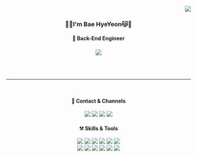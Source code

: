 

<div align="center">
  
  <img align="right" src="https://github-readme-stats.vercel.app/api?username=henginthere&show_icons=true&theme=buefy"/><br>
  ### 💖😽I'm Bae HyeYeon😽💖
  #### __🌱 Back-End Engineer__
  ### <img src="http://mazassumnida.wtf/api/mini/generate_badge?boj=hybae98"/>
  <br>
  <br>
  
  ---
 <br>
   
 #### 💌 Contact & Channels

<img src="https://img.shields.io/badge/yeonbb98@naver.com-03C75A?style=flat-square&logo=Naver&logoColor=white"/> <a href="https://www.instagram.com/heng_inthere/"><img src="https://img.shields.io/badge/@heng__inthere-E4405F?style=flat-square&logo=Instagram&logoColor=white"/></a> <a href="https://tech-heng.tistory.com/"><img src="https://img.shields.io/badge/Tech--blog-000000?style=flat-square&logo=Tistory&logoColor=white"/></a> <a href="https://www.notion.so/3aaad8dfff2b41b3b219de7e60d8e364/"><img src="https://img.shields.io/badge/Portfolio-c5b9cd?style=flat-square&logo=Notion&logoColor=black"/></a>
  
#### ⚒️ Skills & Tools
<img src="https://img.shields.io/badge/Spring Boot-6DB33F?style=flat-square&logo=SpringBoot&logoColor=white"/> <img src="https://img.shields.io/badge/MySQL-4479A1?style=flat-square&logo=MySQL&logoColor=white"/> <img src="https://img.shields.io/badge/MariaDB-003545?style=flat-square&logo=MariaDB&logoColor=white"/> <img src="https://img.shields.io/badge/Kotlin-7F52FF?style=flat-square&logo=Kotlin&logoColor=white"/> <img src="https://img.shields.io/badge/Android-3DDC84F?style=flat-square&logo=Android&logoColor=white"/> <img src="https://img.shields.io/badge/Python-3776AB?style=flat-square&logo=Python&logoColor=white"/>   
<img src="https://img.shields.io/badge/Jenkins-D24939?style=flat-square&logo=Jenkins&logoColor=white"/> <img src="https://img.shields.io/badge/Docker-2496ED?style=flat-square&logo=Docker&logoColor=white"/> <img src="https://img.shields.io/badge/Jira Software-0052CC?style=flat-square&logo=Jira Software&logoColor=white"/> <img src="https://img.shields.io/badge/Notion-000000?style=flat-square&logo=Notion&logoColor=white"/> <img src="https://img.shields.io/badge/Jira Software-0052CC?style=flat-square&logo=Jira Software&logoColor=white"/> <img src="https://img.shields.io/badge/Figma-F24E1E?style=flat-square&logo=Figma&logoColor=white"/>
  




   
   
